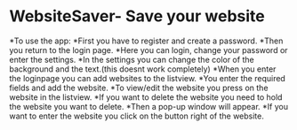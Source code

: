 # WebsiteSaver- Save your website
*To use the app:
*First you have to register and create a password.
*Then you return to the login page.
*Here you can login, change your password or enter the settings.
*In the settings you can change the color of the background and the text.(this doesnt work completely)
*When you enter the loginpage you can add websites to the listview.
*You enter the required fields and add the website.
*To view/edit the website you press on the website in the listview.
*If you want to delete the website you need to hold the website you want to delete.
*Then a pop-up window will appear.
*If you want to enter the website you click on the button right of the website.

